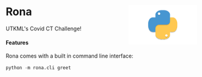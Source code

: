 <h1>Rona<img src='https://github.com/yngtodd/rona/blob/main/img/snek.png' align='right' width='180' height='104'></h1>


UTKML's Covid CT Challenge!

#### Features

Rona comes with a built in command line interface:

```python
python -m rona.cli greet
```
